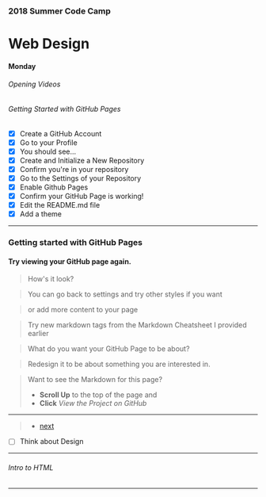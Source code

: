 
### 2018 Summer Code Camp
# Web Design

#### Monday

###### Opening Videos

###### Getting Started with GitHub Pages
- [x] Create a GitHub Account
- [x] Go to your Profile
- [x] You should see...
- [x] Create and Initialize a New Repository
- [x] Confirm you're in your repository
- [x] Go to the Settings of your Repository
- [x] Enable Github Pages
- [x] Confirm your GitHub Page is working!
- [x] Edit the README.md file
- [x] Add a theme

***

### Getting started with GitHub Pages
#### Try viewing your GitHub page again.
> How's it look?

> You can go back to settings and try other styles if you want

> or add more content to your page

> Try new markdown tags from the Markdown Cheatsheet I provided earlier

> What do you want your GitHub Page to be about?

> Redesign it to be about something you are interested in.

> Want to see the Markdown for this page?
> - **Scroll Up** to the top of the page and
> - **Click** *View the Project on GitHub*

***

> - [next](monday-getting-11.md)

- [ ] Think about Design

***

###### Intro to HTML

***
